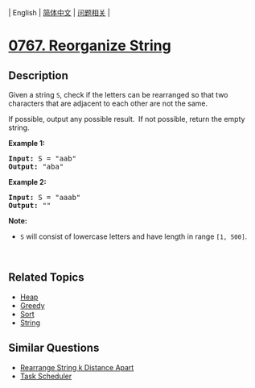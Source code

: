 
| English | [简体中文](README.md) | [问题相关](QUESTION.md) |
# [0767. Reorganize String](https://leetcode-cn.com/problems/reorganize-string/)
## Description
<p>Given a string <code>S</code>, check if the letters can be rearranged so that two characters that are adjacent to each other are not the same.</p>

<p>If possible, output any possible result.&nbsp; If not possible, return the empty string.</p>

<p><strong>Example 1:</strong></p>

<pre>
<strong>Input:</strong> S = &quot;aab&quot;
<strong>Output:</strong> &quot;aba&quot;
</pre>

<p><strong>Example 2:</strong></p>

<pre>
<strong>Input:</strong> S = &quot;aaab&quot;
<strong>Output:</strong> &quot;&quot;
</pre>

<p><strong>Note:</strong></p>

<ul>
	<li><code>S</code> will consist of lowercase letters and have length in range <code>[1, 500]</code>.</li>
</ul>

<p>&nbsp;</p>

## Related Topics
- [Heap](https://leetcode-cn.com/tag/heap)
- [Greedy](https://leetcode-cn.com/tag/greedy)
- [Sort](https://leetcode-cn.com/tag/sort)
- [String](https://leetcode-cn.com/tag/string)
## Similar Questions
- [Rearrange String k Distance Apart](../0358/README_EN.md)
- [Task Scheduler](../0621/README_EN.md)
